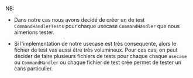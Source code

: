 NB:

- Dans notre cas nous avons decidé de créer un de test `CommandHandlerTests` pour chaque usecase `CommandHandler` que nous aimerions tester.

- Si l'implementation de notre usecase est très consequente, alors le fichier de test vas aussi être très volumineux. Pour ces cas, on peut décider de faire plusieurs fichiers de tests pour chaque chaque `usecase` ou `CommandHandler` ou chaque fichier de test crée permet de tester un cans particulier.
